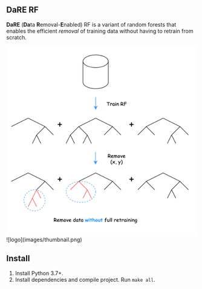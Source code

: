 DaRE RF
---

**DaRE** (**Da**ta **R**emoval-**E**nabled) RF is a variant of random forests that enables the efficient _removal_ of training data without having to retrain from scratch.

<img align="center" src="images/thumbnail.png" alt="thumbnail">
![logo](images/thumbnail.png)

Install
---
1. Install Python 3.7+.
1. Install dependencies and compile project. Run `make all`.

<!--Paper
---
For further details please refer to the paper: [Machine Unlearning for Random Forests](https://arxiv.org/abs/2009.05567).

```
@article{brophy2021,
  title={Machine Unlearning for Random Forests},
  author={Brophy, Jonathan and Lowd, Daniel},
  journal={arXiv preprint arXiv:2009.05567},
  year={2021}
}
```-->